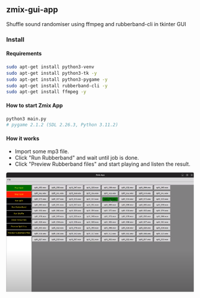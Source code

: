 ## zmix-gui-app
Shuffle sound randomiser using ffmpeg and rubberband-cli in tkinter GUI  


### Install

#### Requirements

~~~sh
sudo apt-get install python3-venv
sudo apt-get install python3-tk -y
sudo apt-get install python3-pygame -y
sudo apt-get install rubberband-cli -y
sudo apt-get install ffmpeg -y
~~~

#### How to start Zmix App

~~~sh
python3 main.py
# pygame 2.1.2 (SDL 2.26.3, Python 3.11.2)
~~~

#### How it works

- Import some mp3 file.
- Click "Run Rubberband" and wait until job is done.
- Click "Preview Rubberband files" and start playing and listen the result.


[![Screen](screens/zmix.png)](#features)